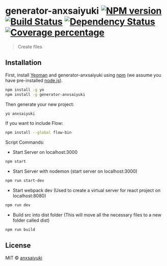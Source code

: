 # generator-anxsaiyuki [![NPM version][npm-image]][npm-url] [![Build Status][travis-image]][travis-url] [![Dependency Status][daviddm-image]][daviddm-url] [![Coverage percentage][coveralls-image]][coveralls-url]
> Create files

## Installation

First, install [Yeoman](http://yeoman.io) and generator-anxsaiyuki using [npm](https://www.npmjs.com/) (we assume you have pre-installed [node.js](https://nodejs.org/)).

```bash
npm install -g yo
npm install -g generator-anxsaiyuki
```

Then generate your new project:

```bash
yo anxsaiyuki
```

If you want to include Flow:

```bash
npm install --global flow-bin
```

Script Commands:

* Start Server on localhost:3000
```bash
npm start
```
* Start Server with nodemon (start server on localhost:3000)
```bash
npm run start-dev
```

* Start webpack dev (Used to create a virtual server for react project on localhost:8080)
```bash
npm run dev
```

* Build src into dist folder (This will move all the necessary files to a new folder called dist)
```bash
npm run build
```

## License

MIT © [anxsaiyuki]()


[npm-image]: https://badge.fury.io/js/generator-anxsaiyuki.svg
[npm-url]: https://npmjs.org/package/generator-anxsaiyuki
[travis-image]: https://travis-ci.org/anxsaiyuki/generator-anxsaiyuki.svg?branch=master
[travis-url]: https://travis-ci.org/anxsaiyuki/generator-anxsaiyuki
[daviddm-image]: https://david-dm.org/anxsaiyuki/generator-anxsaiyuki.svg?theme=shields.io
[daviddm-url]: https://david-dm.org/anxsaiyuki/generator-anxsaiyuki
[coveralls-image]: https://coveralls.io/repos/anxsaiyuki/generator-anxsaiyuki/badge.svg
[coveralls-url]: https://coveralls.io/r/anxsaiyuki/generator-anxsaiyuki
